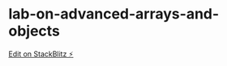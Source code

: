 # lab-on-advanced-arrays-and-objects

[Edit on StackBlitz ⚡️](https://stackblitz.com/edit/web-platform-jvgxzs)